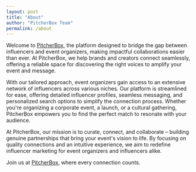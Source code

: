 ```yaml
---
layout: post
title: "About"
author: "PitcherBox Team"
permalink: /about
---
```


Welcome to [PitcherBox](https://pitcherbox.com), the platform designed to bridge the gap between influencers and event organizers, making impactful collaborations easier than ever. At PitcherBox, we help brands and creators connect seamlessly, offering a reliable space for discovering the right voices to amplify your event and message.

With our tailored approach, event organizers gain access to an extensive network of influencers across various niches. Our platform is streamlined for ease, offering detailed influencer profiles, seamless messaging, and personalized search options to simplify the connection process. Whether you're organizing a corporate event, a launch, or a cultural gathering, PitcherBox empowers you to find the perfect match to resonate with your audience.

At PitcherBox, our mission is to curate, connect, and collaborate – building genuine partnerships that bring your event's vision to life. By focusing on quality connections and an intuitive experience, we aim to redefine influencer marketing for event organizers and influencers alike.

Join us at [PitcherBox](https://pitcherbox.com), where every connection counts.

